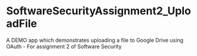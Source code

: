 # SoftwareSecurityAssignment2_UploadFile
A DEMO app which demonstrates uploading a file to Google Drive using OAuth - For assignment 2 of Software Security
